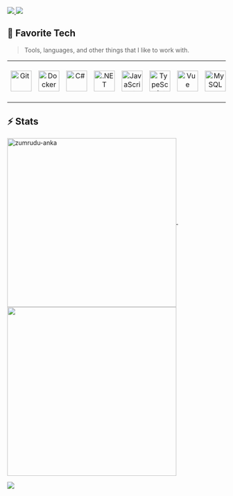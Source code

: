 <p align="left">
  <a href="https://github.com/dGxxxx">
    <img src="https://komarev.com/ghpvc/?username=dGxxxx" />
  </a>
  <a href="https://github.com/dGxxxx?tab=followers">
    <img src="https://img.shields.io/github/followers/dGxxxx?style=flat&logo=github">
  </a>
</p>


<h2 align="left" id="macropower-tech"> 🔧 Favorite Tech</h2>

> Tools, languages, and other things that I like to work with.

<table>
  <tr>
    <td align="center" width="96" height="96>
        <br>
        <a href="#macropower-tech">
            <img src="https://skillicons.dev/icons?i=git" width="48" height="48" alt="Git" />
        </a>
    </td>
    <td align="center" width="96">
      <a href="#macropower-tech">
        <img src="https://skillicons.dev/icons?i=docker" width="48" height="48" alt="Docker" />
      </a>
    </td>
    <td align="center" width="96">
      <a href="#macropower-tech">
        <img src="https://skillicons.dev/icons?i=cs" width="48" height="48" alt="C#" />
      </a>
    </td>
    <td align="center" width="96">
      <a href="#macropower-tech">
        <img src="https://skillicons.dev/icons?i=dotnet" width="48" height="48" alt=".NET" />
      </a>
    </td>
    <td align="center" width="96">
      <a href="#macropower-tech" >
        <img src="https://skillicons.dev/icons?i=js" width="48" height="48" alt="JavaScript" />
      </a>
    </td>
    <td align="center" width="96"> 
      <a href="#macropower-tech" >
        <img src="https://skillicons.dev/icons?i=ts" width="48" height="48" alt="TypeScript" />
      </a>
    </td>
    <td align="center" width="96"> 
      <a href="#macropower-tech" >
        <img src="https://skillicons.dev/icons?i=vue" width="48" height="48" alt="Vue" />
      </a>
    </td>
    <td align="center" width="96"> 
      <a href="#macropower-tech" >
        <img src="https://skillicons.dev/icons?i=mysql" width="48" height="48" alt="MySQL" />
      </a>
      <br>
    </td>
  </tr>
</table>

<h2 align="left" id="macropower-tech"> ⚡ Stats</h2>

<div align=left>
    <a href="https://github-readme-streak-stats.herokuapp.com/?user=dgxxxx&theme=nord&hide_border=false" title="Go to Source">
        <img align="center" width=390 src="https://github-readme-streak-stats.herokuapp.com/?user=dgxxxx&theme=nord&hide_border=false" alt="zumrudu-anka" />
    </a> 
    &nbsp;
    <a href="https://github-readme-stats.vercel.app/api?username=dgxxxx&theme=nord&show_icons=true&hide_border=false&count_private=true" title="Go to Source">
      <img align="center" width=390 src="https://github-readme-stats.vercel.app/api?username=dgxxxx&theme=nord&show_icons=true&hide_border=false&count_private=true" />
    </a>
</div>

![](https://hit.yhype.me/github/profile?user_id=134007909)
